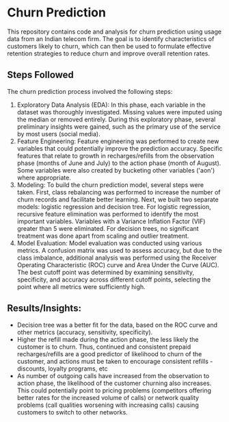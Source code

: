 # Churn Prediction

This repository contains code and analysis for churn prediction using usage data from an Indian telecom firm. The goal is to identify characteristics of customers likely to churn, which can then be used to formulate effective retention strategies to reduce churn and improve overall retention rates.


## Steps Followed

The churn prediction process involved the following steps:
1. Exploratory Data Analysis (EDA): In this phase, each variable in the dataset was thoroughly investigated. Missing values were imputed using the median or removed entirely. During this exploratory phase, several preliminary insights were gained, such as the primary use of the service by most users (social media).
2. Feature Engineering: Feature engineering was performed to create new variables that could potentially improve the prediction accuracy. Specific features that relate to growth in recharges/refills from the observation phase (months of June and July) to the action phase (month of August). Some variables were also created by bucketing other variables ('aon') where appropriate.
3. Modeling: To build the churn prediction model, several steps were taken. First, class rebalancing was performed to increase the number of churn records and facilitate better learning. Next, we built two separate models: logistic regression and decision tree. For logistic regression, recursive feature elimination was performed to identify the most important variables. Variables with a Variance Inflation Factor (VIF) greater than 5 were eliminated. For decision trees, no significant treatment was done apart from scaling and outlier treatment.
4. Model Evaluation: Model evaluation was conducted using various metrics. A confusion matrix was used to assess accuracy, but due to the class imbalance, additional analysis was performed using the Receiver Operating Characteristic (ROC) curve and Area Under the Curve (AUC). The best cutoff point was determined by examining sensitivity, specificity, and accuracy across different cutoff points, selecting the point where all metrics were sufficiently high.


## Results/Insights:

- Decision tree was a better fit for the data, based on the ROC curve and other metrics (accuracy, sensitivity, specificity).
- Higher the refill made during the action phase, the less likely the customer is to churn. Thus, continued and consistent prepaid recharges/refills are a good predictor of likelihood to churn of the customer, and actions must be taken to encourage consistent refills - discounts, loyalty programs, etc
- As number of outgoing calls have increased from the observation to action phase, the likelihood of the customer churning also increases. This could potentially point to pricing problems (competitors offering better rates for the increased volume of calls) or network quality problems (call qualities worsening with increasing calls) causing customers to switch to other networks. 


